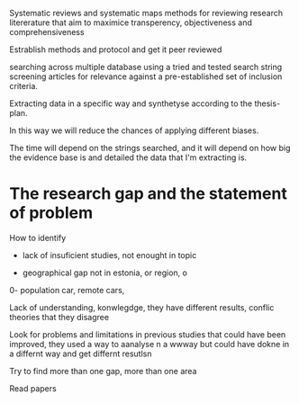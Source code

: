 Systematic reviews and systematic maps methods for reviewing research litererature that aim to maximice transperency, objectiveness and comprehensiveness

Estrablish methods and protocol and get it peer reviewed

searching across multiple database using a tried and tested search string screening articles for relevance against a pre-established set of inclusion criteria. 

Extracting data in a specific way and synthetyse according to the thesis-plan.

In this way we will reduce the chances of applying different biases.

The time will depend on the strings searched, and it will depend on how big the evidence base is and detailed the data that I'm extracting is.

# The research gap and the statement of problem

How to identify

- lack of insuficient studies, not enought in topic

- geographical gap not in estonia, or region, o

0- population  car, remote cars, 


Lack of understanding, konwlegdge, they have different results, conflic theories that they disagree

Look for problems and limitations in previous studies that could have been improved, they used a way to aanalyse n a wwway but could have dokne in a differnt way and get differnt resutlsn

Try to find more than one gap, more than one area


Read papers